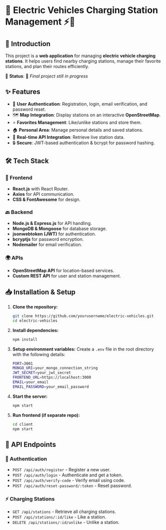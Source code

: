 # 🚗 Electric Vehicles Charging Station Management ⚡🔋

## 🚀 Introduction
This project is a **web application** for managing **electric vehicle charging stations**. It helps users find nearby charging stations, manage their favorite stations, and plan their routes efficiently. 

🔨 **Status**: 🚧 *Final project still in progress*

## ✨ Features
- 🔑 **User Authentication**: Registration, login, email verification, and password reset.
- 🗺️ **Map Integration**: Display stations on an interactive **OpenStreetMap**.
- ⭐ **Favorites Management**: Like/unlike stations and store them.
- 🏠 **Personal Area**: Manage personal details and saved stations.
- 📡 **Real-time API Integration**: Retrieve live station data.
- 🔒 **Secure**: JWT-based authentication & bcrypt for password hashing.



## 🛠️ Tech Stack
### 🎨 Frontend
- **React.js** with React Router.
- **Axios** for API communication.
- **CSS & FontAwesome** for design.

### 🔙 Backend
- **Node.js & Express.js** for API handling.
- **MongoDB & Mongoose** for database storage.
- **jsonwebtoken (JWT)** for authentication.
- **bcryptjs** for password encryption.
- **Nodemailer** for email verification.

### 🌍 APIs
- **OpenStreetMap API** for location-based services.
- **Custom REST API** for user and station management.

## 📥 Installation & Setup
1. **Clone the repository:**
   ```sh
   git clone https://github.com/yourusername/electric-vehicles.git
   cd electric-vehicles
   ```
2. **Install dependencies:**
   ```sh
   npm install
   ```
3. **Setup environment variables:**
   Create a `.env` file in the root directory with the following details:
   ```sh
   PORT=3001
   MONGO_URI=your_mongo_connection_string
   JWT_SECRET=your_jwt_secret
   FRONTEND_URL=https://localhost:3000
   EMAIL=your_email
   EMAIL_PASSWORD=your_email_password
   ```
4. **Start the server:**
   ```sh
   npm start
   ```
5. **Run frontend (if separate repo):**
   ```sh
   cd client
   npm start
   ```

## 📡 API Endpoints
### 🔑 Authentication
- `POST /api/auth/register` - Register a new user.
- `POST /api/auth/login` - Authenticate and get a token.
- `POST /api/auth/verify-code` - Verify email using code.
- `POST /api/auth/reset-password/:token` - Reset password.

### ⚡ Charging Stations
- `GET /api/stations` - Retrieve all charging stations.
- `POST /api/stations/:id/like` - Like a station.
- `DELETE /api/stations/:id/unlike` - Unlike a station.


